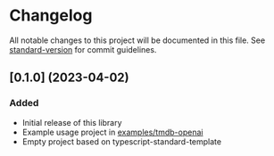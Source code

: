 # Changelog

All notable changes to this project will be documented in this file. See [standard-version](https://github.com/conventional-changelog/standard-version) for commit guidelines.
 
## [0.1.0] (2023-04-02)

### Added
- Initial release of this library
- Example usage project in [examples/tmdb-openai](examples/tmdb-openai)
- Empty project based on typescript-standard-template 
